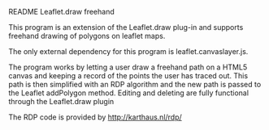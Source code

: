 README
Leaflet.draw freehand

This program is an extension of the Leaflet.draw plug-in and supports freehand drawing of polygons on leaflet maps.

The only external dependency for this program is leaflet.canvaslayer.js.

The program works by letting a user draw a freehand path on a HTML5 canvas and keeping a record of the points the user has traced out. This path is then simplified with an RDP algorithm and the new path is passed to the Leaflet addPolygon method. Editing and deleting are fully functional through the Leaflet.draw plugin

The RDP code is provided by http://karthaus.nl/rdp/
